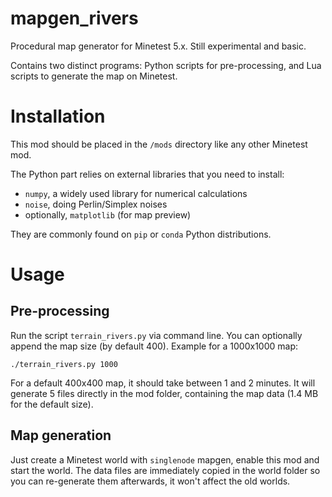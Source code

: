 mapgen_rivers
=============

Procedural map generator for Minetest 5.x. Still experimental and basic.

Contains two distinct programs: Python scripts for pre-processing, and Lua scripts to generate the map on Minetest.

# Installation
This mod should be placed in the `/mods` directory like any other Minetest mod.

The Python part relies on external libraries that you need to install:
- `numpy`, a widely used library for numerical calculations
- `noise`, doing Perlin/Simplex noises
- optionally, `matplotlib` (for map preview)

They are commonly found on `pip` or `conda` Python distributions.

# Usage
## Pre-processing
Run the script `terrain_rivers.py` via command line. You can optionally append the map size (by default 400). Example for a 1000x1000 map:
```
./terrain_rivers.py 1000
```
For a default 400x400 map, it should take between 1 and 2 minutes. It will generate 5 files directly in the mod folder, containing the map data (1.4 MB for the default size).

## Map generation
Just create a Minetest world with `singlenode` mapgen, enable this mod and start the world. The data files are immediately copied in the world folder so you can re-generate them afterwards, it won't affect the old worlds.
